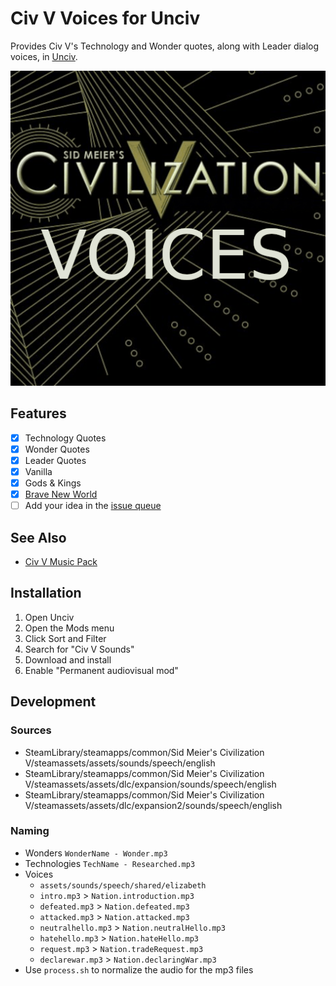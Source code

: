 # Civ V Voices for Unciv

Provides Civ V's Technology and Wonder quotes, along with Leader dialog voices, in [Unciv](https://github.com/yairm210/Unciv).

![Preview](preview.png)

## Features

- [x] Technology Quotes
- [x] Wonder Quotes
- [x] Leader Quotes
- [x] Vanilla
- [x] Gods & Kings
- [x] [Brave New World](https://github.com/RobLoach/Civ-V-Brave-New-World)
- [ ] Add your idea in the [issue queue](https://github.com/RobLoach/Civ-V-Voices/issues)

## See Also

- [Civ V Music Pack](https://github.com/Kurwizimi/Civ-V-Music-Pack)

## Installation

1. Open Unciv
2. Open the Mods menu
3. Click Sort and Filter
4. Search for "Civ V Sounds"
5. Download and install
6. Enable "Permanent audiovisual mod"

## Development

### Sources

- SteamLibrary/steamapps/common/Sid Meier's Civilization V/steamassets/assets/sounds/speech/english
- SteamLibrary/steamapps/common/Sid Meier's Civilization V/steamassets/assets/dlc/expansion/sounds/speech/english
- SteamLibrary/steamapps/common/Sid Meier's Civilization V/steamassets/assets/dlc/expansion2/sounds/speech/english

### Naming

- Wonders `WonderName - Wonder.mp3`
- Technologies `TechName - Researched.mp3`
- Voices
  - `assets/sounds/speech/shared/elizabeth`
  - `intro.mp3` > `Nation.introduction.mp3`
  - `defeated.mp3` > `Nation.defeated.mp3`
  - `attacked.mp3` > `Nation.attacked.mp3`
  - `neutralhello.mp3` > `Nation.neutralHello.mp3`
  - `hatehello.mp3` > `Nation.hateHello.mp3`
  - `request.mp3` > `Nation.tradeRequest.mp3`
  - `declarewar.mp3` > `Nation.declaringWar.mp3`
- Use `process.sh` to normalize the audio for the mp3 files
